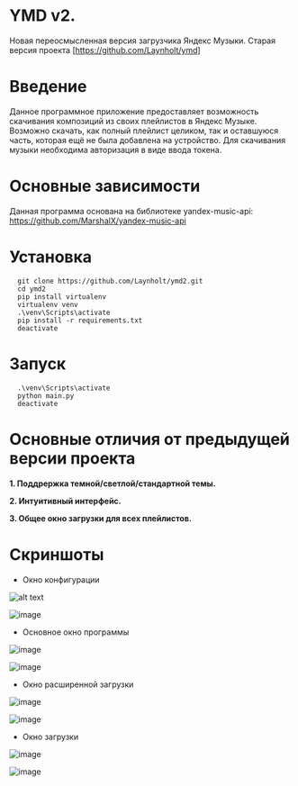 # YMD v2.
Новая переосмысленная версия загрузчика Яндекс Музыки. 
Старая версия проекта [https://github.com/Laynholt/ymd]

# Введение
Данное программное приложение предоставляет возможность скачивания композиций из своих плейлистов в Яндекс Музыке. Возможно скачать, как полный плейлист целиком, так и оставшуюся часть, которая ещё не была добавлена на устройство. Для скачивания музыки необходима авторизация в виде ввода токена.

# Основные зависимости
Данная программа основана на библиотеке yandex-music-api: https://github.com/MarshalX/yandex-music-api

# Установка
```
  git clone https://github.com/Laynholt/ymd2.git
  cd ymd2
  pip install virtualenv
  virtualenv venv
  .\venv\Scripts\activate
  pip install -r requirements.txt
  deactivate
```

# Запуск
```
  .\venv\Scripts\activate
  python main.py
  deactivate
```

# Основные отличия от предыдущей версии проекта
**1. Поддрержка темной/светлой/стандартной темы.**

**2. Интуитивный интерфейс.**

**3. Общее окно загрузки для всех плейлистов.**


# Скриншоты
- Окно конфигурации

![alt text](https://github.com/Laynholt/ymd2/assets/41357381/2dd1cd0e-0dd4-4766-be7f-d882e9e94b55)

![image](https://github.com/Laynholt/ymd2/assets/41357381/a8eb3cd3-3ea7-443f-ae7a-1b26c3ae9d59)


- Основное окно программы

![image](https://github.com/Laynholt/ymd2/assets/41357381/20b6cd51-1f0c-4dc3-a74e-5cf2582e7ada)

![image](https://github.com/Laynholt/ymd2/assets/41357381/409a6478-8efb-4336-bc91-767dc261c2aa)


- Окно расширенной загрузки

![image](https://github.com/Laynholt/ymd2/assets/41357381/c83ec330-e5b6-44d0-bb47-982d2fdfc474)

![image](https://github.com/Laynholt/ymd2/assets/41357381/22c86de0-c953-4654-a9f9-f33ac3c85621)

- Окно загрузки

![image](https://github.com/Laynholt/ymd2/assets/41357381/aec8233a-5975-430b-80ad-4b4ae4eaabcb)

![image](https://github.com/Laynholt/ymd2/assets/41357381/56ef68cc-d469-4817-bb91-33207df8986d)

